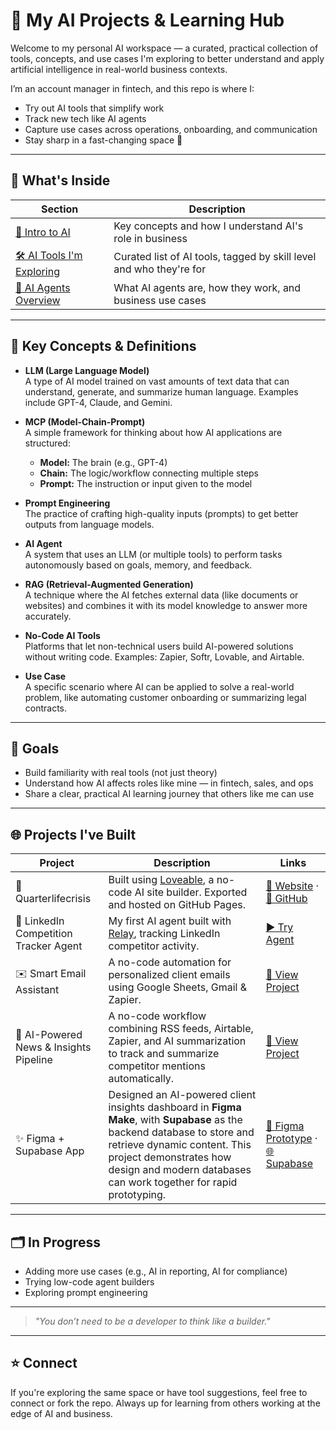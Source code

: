 # 🤖 My AI Projects & Learning Hub

Welcome to my personal AI workspace — a curated, practical collection of tools, concepts, and use cases I'm exploring to better understand and apply artificial intelligence in real-world business contexts.

I’m an account manager in fintech, and this repo is where I:
- Try out AI tools that simplify work
- Track new tech like AI agents
- Capture use cases across operations, onboarding, and communication
- Stay sharp in a fast-changing space 🚀

---

## 📁 What's Inside

| Section | Description |
|--------|-------------|
| [🧠 Intro to AI](./intro-to-ai.md) | Key concepts and how I understand AI's role in business |
| [🛠️ AI Tools I'm Exploring](./ai-tools.md) | Curated list of AI tools, tagged by skill level and who they're for |
| [🤖 AI Agents Overview](./ai-agents.md) | What AI agents are, how they work, and business use cases |


---

## 🧠 Key Concepts & Definitions

- **LLM (Large Language Model)**  
  A type of AI model trained on vast amounts of text data that can understand, generate, and summarize human language. Examples include GPT-4, Claude, and Gemini.

- **MCP (Model-Chain-Prompt)**  
  A simple framework for thinking about how AI applications are structured:  
  - **Model:** The brain (e.g., GPT-4)  
  - **Chain:** The logic/workflow connecting multiple steps  
  - **Prompt:** The instruction or input given to the model

- **Prompt Engineering**  
  The practice of crafting high-quality inputs (prompts) to get better outputs from language models.

- **AI Agent**  
  A system that uses an LLM (or multiple tools) to perform tasks autonomously based on goals, memory, and feedback.

- **RAG (Retrieval-Augmented Generation)**  
  A technique where the AI fetches external data (like documents or websites) and combines it with its model knowledge to answer more accurately.

- **No-Code AI Tools**  
  Platforms that let non-technical users build AI-powered solutions without writing code. Examples: Zapier, Softr, Lovable, and Airtable.

- **Use Case**  
  A specific scenario where AI can be applied to solve a real-world problem, like automating customer onboarding or summarizing legal contracts.

---

## 🎯 Goals

- Build familiarity with real tools (not just theory)
- Understand how AI affects roles like mine — in fintech, sales, and ops
- Share a clear, practical AI learning journey that others like me can use

---

## 🌐 Projects I've Built

| Project | Description | Links |
|---------|-------------|-------|
| 💜 Quarterlifecrisis | Built using [Loveable](https://lovelace.studio/), a no-code AI site builder. Exported and hosted on GitHub Pages. | [🔗 Website](https://quarterlife-life-compass.lovable.app/) · [📁 GitHub](https://github.com/kkeerthana-23/quarterlife-life-compass) |
| 🤖 LinkedIn Competition Tracker Agent | My first AI agent built with [Relay](https://relay.app), tracking LinkedIn competitor activity. | [▶️ Try Agent](https://run.relay.app/shared/linkedin-competition-tracker-j6sK1Wj6ucci) |
| ✉️ Smart Email Assistant | A no-code automation for personalized client emails using Google Sheets, Gmail & Zapier. | [📄 View Project](smart-email-assistant.md) |
| 📰 AI-Powered News & Insights Pipeline | A no-code workflow combining RSS feeds, Airtable, Zapier, and AI summarization to track and summarize competitor mentions automatically. | [📄 View Project](./ai-news-pipeline.md) |
| ✨ Figma + Supabase App | Designed an AI-powered client insights dashboard in **Figma Make**, with **Supabase** as the backend database to store and retrieve dynamic content. This project demonstrates how design and modern databases can work together for rapid prototyping. | [🎨 Figma Prototype](YOUR_FIGMA_LINK) · [🌐 Supabase](https://supabase.com/) | [📄 View Project]() |


---

## 🗂️ In Progress

- Adding more use cases (e.g., AI in reporting, AI for compliance)
- Trying low-code agent builders
- Exploring prompt engineering

---

> _"You don’t need to be a developer to think like a builder."_

---

## ⭐️ Connect

If you're exploring the same space or have tool suggestions, feel free to connect or fork the repo. Always up for learning from others working at the edge of AI and business.
